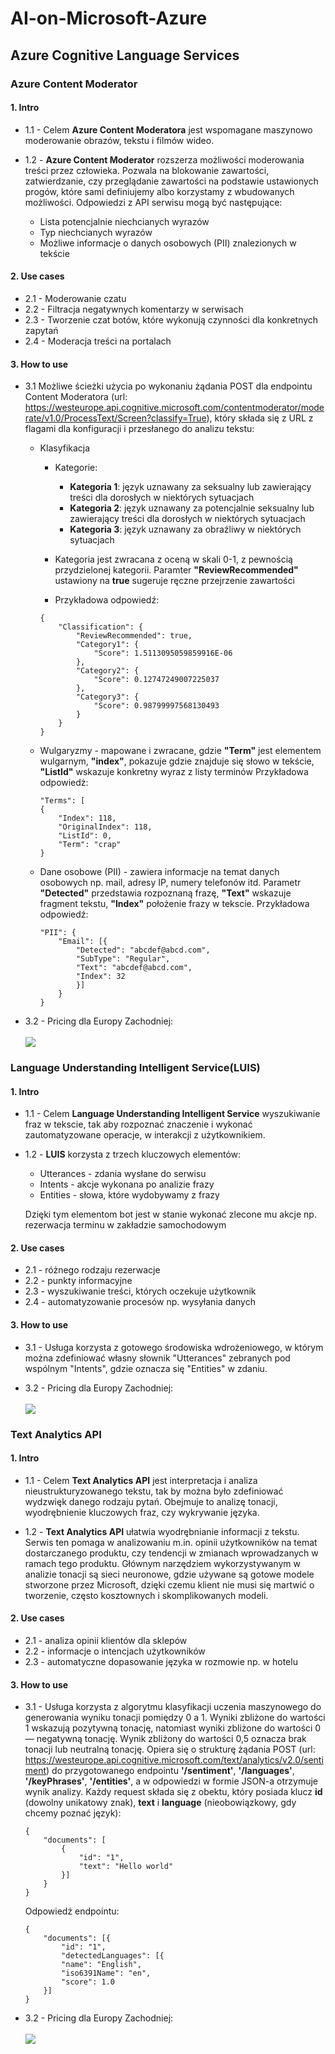 # AI-on-Microsoft-Azure

## Azure Cognitive Language Services

### Azure Content Moderator

#### 1. Intro
 - 1.1 - Celem **Azure Content Moderatora** jest wspomagane maszynowo moderowanie obrazów, tekstu i filmów wideo.
 
 - 1.2 - **Azure Content Moderator** rozszerza możliwości moderowania treści przez człowieka. Pozwala na 
 blokowanie zawartości, zatwierdzanie, czy przeglądanie zawartości na podstawie ustawionych progów, które sami 
 definiujemy albo korzystamy z wbudowanych możliwości. Odpowiedzi z API serwisu mogą być następujące:

    - Lista potencjalnie niechcianych wyrazów
    - Typ niechcianych wyrazów
    - Możliwe informacje o danych osobowych (PII) znalezionych w tekście
            

#### 2. Use cases
 - 2.1 - Moderowanie czatu
 - 2.2 - Filtracja negatywnych komentarzy w serwisach
 - 2.3 - Tworzenie czat botów, które wykonują czynności dla konkretnych zapytań
 - 2.4 - Moderacja treści na portalach

#### 3. How to use
 - 3.1 Możliwe ścieżki użycia po wykonaniu żądania POST dla endpointu Content Moderatora 
 (url: https://westeurope.api.cognitive.microsoft.com/contentmoderator/moderate/v1.0/ProcessText/Screen?classify=True), 
 który składa się z URL z flagami dla konfiguracji
  i przesłanego do analizu tekstu:
    - Klasyfikacja
        - Kategorie: 
        
            - **Kategoria 1**: język uznawany za seksualny lub zawierający treści dla dorosłych w niektórych sytuacjach
            - **Kategoria 2**: język uznawany za potencjalnie seksualny lub zawierający treści dla dorosłych w niektórych sytuacjach
            - **Kategoria 3**: język uznawany za obraźliwy w niektórych sytuacjach
        - Kategoria jest zwracana z oceną w skali 0-1, z pewnością przydzielonej kategorii. Paramter **"ReviewRecommended"** ustawiony na
        **true** sugeruje ręczne przejrzenie zawartości
        - Przykładowa odpowiedź:
        
        ```
        {
            "Classification": {
                "ReviewRecommended": true,
                "Category1": {
                    "Score": 1.5113095059859916E-06
                },
                "Category2": {
                    "Score": 0.12747249007225037
                },
                "Category3": {
                    "Score": 0.98799997568130493
                }
            }
        }
        ```
        
    - Wulgaryzmy - mapowane i zwracane, gdzie **"Term"** jest elementem wulgarnym, **"index"**, pokazuje
    gdzie znajduje się słowo w tekście, **"ListId"** wskazuje konkretny wyraz z listy terminów
        Przykładowa odpowiedż:
        
        ```
        "Terms": [
        {
            "Index": 118,
            "OriginalIndex": 118,
            "ListId": 0,
            "Term": "crap"
        }
        ```
    - Dane osobowe (PII) - zawiera informacje na temat danych osobowych np. mail, adresy IP, numery telefonów itd.
        Parametr **"Detected"** przedstawia rozpoznaną frazę, **"Text"** wskazuje fragment tekstu, **"Index"** położenie frazy w tekscie.
        Przykładowa odpowiedź: 
            
        ```
        "PII": {
            "Email": [{
                "Detected": "abcdef@abcd.com",
                "SubType": "Regular",
                "Text": "abcdef@abcd.com",
                "Index": 32
                }]
            }
        }
        ```
            
 - 3.2 - Pricing dla Europy Zachodniej:<br/><br/>
 ![](img/contentModerator.png)

### Language Understanding Intelligent Service(LUIS)

#### 1. Intro
 - 1.1 - Celem **Language Understanding Intelligent Service** wyszukiwanie fraz w tekscie, 
 tak aby rozpoznać znaczenie i wykonać zautomatyzowane operacje, w interakcji z użytkownikiem.

 - 1.2 - **LUIS** korzysta z trzech kluczowych elementów:
    - Utterances - zdania wysłane do serwisu
    - Intents - akcje wykonana po analizie frazy
    - Entities - słowa, które wydobywamy z frazy
    
    Dzięki tym elementom bot jest w stanie wykonać zlecone mu akcje np. rezerwacja terminu 
    w zakładzie samochodowym  

#### 2. Use cases
 - 2.1 - różnego rodzaju rezerwacje
 - 2.2 - punkty informacyjne
 - 2.3 - wyszukiwanie treści, których oczekuje użytkownik
 - 2.4 - automatyzowanie procesów np. wysyłania danych

#### 3. How to use
 - 3.1 - Usługa korzysta z gotowego środowiska wdrożeniowego, w którym można zdefiniować 
 własny słownik "Utterances" zebranych pod wspólnym "Intents", gdzie oznacza się "Entities" w zdaniu.
 
 - 3.2 - Pricing dla Europy Zachodniej:<br/><br/>
 ![](img/LUIS.png)

### Text Analytics API

#### 1. Intro
 - 1.1 - Celem **Text Analytics API** jest interpretacja i analiza nieustrukturyzowanego tekstu, tak by można było 
zdefiniować wydzwięk danego rodzaju pytań. Obejmuje to analizę tonacji, wyodrębnienie 
kluczowych fraz, czy wykrywanie języka.

 - 1.2 - **Text Analytics API** ułatwia wyodrębnianie informacji z tekstu. Serwis ten pomaga w analizowaniu m.in. opinii użytkowników na temat dostarczanego
 produktu, czy tendencji w zmianach wprowadzanych w ramach tego produktu. Głównym narzędziem
 wykorzystywanym w analizie tonacji są sieci neuronowe, gdzie używane są gotowe modele stworzone przez
 Microsoft, dzięki czemu klient nie musi się martwić o tworzenie, często kosztownych i skomplikowanych modeli.
            

#### 2. Use cases
 - 2.1 - analiza opinii klientów dla sklepów
 - 2.2 - informacje o intencjach użytkowników
 - 2.3 - automatyczne dopasowanie języka w rozmowie np. w hotelu

#### 3. How to use
 - 3.1 - Usługa korzysta z algorytmu klasyfikacji uczenia maszynowego do generowania wyniku tonacji pomiędzy 0 a 1. Wyniki zbliżone
do wartości 1 wskazują pozytywną tonację, natomiast wyniki zbliżone do wartości 0 — negatywną tonację. Wynik zbliżony do wartości 0,5
oznacza brak tonacji lub neutralną tonację. Opiera się o strukturę żądania POST (url: https://westeurope.api.cognitive.microsoft.com/text/analytics/v2.0/sentiment)
do przygotowanego endpointu **'/sentiment'**, **'/languages'**, **'/keyPhrases'**, **'/entities'**, a w odpowiedzi w formie JSON-a otrzymuje wynik analizy. Każdy request składa się z obektu,
który posiada klucz **id** (dowolny unikatowy znak), **text** i **language** (nieobowiązkowy, gdy chcemy poznać język):
    
    ```
    {
        "documents": [
            {
                "id": "1",
                "text": "Hello world"
            }]
        }
    }
    ```
    
    Odpowiedź endpointu: 

    ```
    {
        "documents": [{
            "id": "1",
            "detectedLanguages": [{
            "name": "English",
            "iso6391Name": "en",
            "score": 1.0
        }]
    }
    ```
    
 - 3.2 - Pricing dla Europy Zachodniej:<br/><br/>
 ![](img/textAnalytics.png)